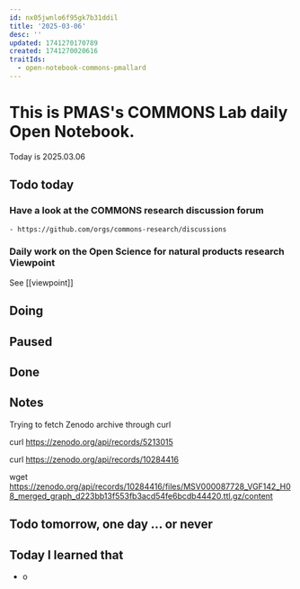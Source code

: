 ```yaml
---
id: nx05jwnlo6f95gk7b31ddil
title: '2025-03-06'
desc: ''
updated: 1741270170789
created: 1741270020616
traitIds:
  - open-notebook-commons-pmallard
---
```


# This is PMAS's COMMONS Lab daily Open Notebook.

Today is 2025.03.06

## Todo today

### Have a look at the COMMONS research discussion forum
    - https://github.com/orgs/commons-research/discussions

### Daily work on the Open Science for natural products research Viewpoint

See [[viewpoint]]


###
###

## Doing

## Paused

## Done

## Notes

Trying to fetch Zenodo archive through curl

curl  https://zenodo.org/api/records/5213015


curl  https://zenodo.org/api/records/10284416

wget https://zenodo.org/api/records/10284416/files/MSV000087728_VGF142_H08_merged_graph_d223bb13f553fb3acd54fe6bcdb44420.ttl.gz/content



## Todo tomorrow, one day ... or never 


###
###


## Today I learned that

- o